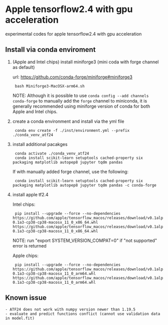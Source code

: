 # Apple tensorflow2.4 with gpu acceleration

experimental codes for apple tensorflow2.4 with gpu acceleration

## Install via conda enviroment

1. (Apple and Intel chips) install miniforge3 (mini coda with forge channel as default)

   url: https://github.com/conda-forge/miniforge#miniforge3

        bash Miniforge3-MacOSX-arm64.sh

   NOTE: Although it is possible to use `conda config --add channels conda-forge`  to manually add the `forge` channel to miniconda, it is generally recommended using miniforge version of conda for both Apple and Intel chips. 

2. create a conda environment and install via the yml file

        conda env create -f ./inst/environment.yml --prefix ./conda_venv_atf24

3. install additional pacakges

        conda activate ./conda_venv_atf24
        conda install scikit-learn setuptools cached-property six packaging matplotlib autopep8 jupyter tqdm pandas

   If with manually added forge channel, use the following:

        conda install scikit-learn setuptools cached-property six packaging matplotlib autopep8 jupyter tqdm pandas -c conda-forge

4. install apple tf2.4

    Intel chips:

        pip install --upgrade --force --no-dependencies https://github.com/apple/tensorflow_macos/releases/download/v0.1alpha3/tensorflow_macos-0.1a3-cp38-cp38-macosx_11_0_x86_64.whl https://github.com/apple/tensorflow_macos/releases/download/v0.1alpha3/tensorflow_addons_macos-0.1a3-cp38-cp38-macosx_11_0_x86_64.whl 

    NOTE: run "export SYSTEM_VERSION_COMPAT=0" if "not supported" error is returned

    Apple chips:

        pip install --upgrade --force --no-dependencies https://github.com/apple/tensorflow_macos/releases/download/v0.1alpha3/tensorflow_macos-0.1a3-cp38-cp38-macosx_11_0_arm64.whl https://github.com/apple/tensorflow_macos/releases/download/v0.1alpha3/tensorflow_addons_macos-0.1a3-cp38-cp38-macosx_11_0_arm64.whl

## Known issue

    - ATF24 does not work with numpy version newer than 1.19.5
    - evaluate and predict functions conflict (cannot use validation data in model.fit)